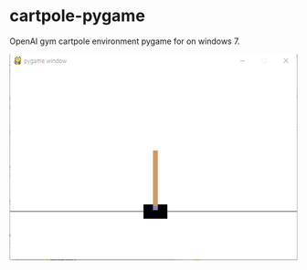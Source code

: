 # cartpole-pygame
OpenAI gym cartpole environment pygame for on windows 7.

![Alt text](/cartpole-pygame.PNG)
